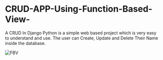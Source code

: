# CRUD-APP-Using-Function-Based-View-
A CRUD In Django Python is a simple web based project which is very easy to understand and use. The user can Create, Update and Delete Their Name inside the database.


![FBV](https://user-images.githubusercontent.com/83941097/146727707-e95af6e1-23f1-476d-abc0-7c341943086b.PNG)
